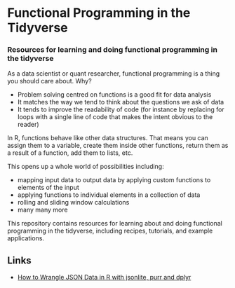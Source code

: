 # Functional Programming in the Tidyverse

### Resources for learning and doing functional programming in the tidyverse

As a data scientist or quant researcher, functional programming is a thing you should care about. Why?

- Problem solving centred on functions is a good fit for data analysis
- It matches the way we tend to think about the questions we ask of data
- It tends to improve the readability of code (for instance by replacing for loops with a single line of code that makes the intent obvious to the reader)

In R, functions behave like other data structures. That means you can assign them to a variable, create them inside other functions, return them as a result of a function, add them to lists, etc. 

This opens up a whole world of possibilities including: 

- mapping input data to output data by applying custom functions to elements of the input
- applying functions to individual elements in a collection of data
- rolling and sliding window calculations
- many many more

This repository contains resources for learning about and doing functional programming in the tidyverse, including recipes, tutorials, and example applications. 

## Links

- [How to Wrangle JSON Data in R with jsonlite, purr and dplyr](https://robotwealth.com/how-to-wrangle-json-data-in-r-with-jsonlite-purr-and-dplyr/)